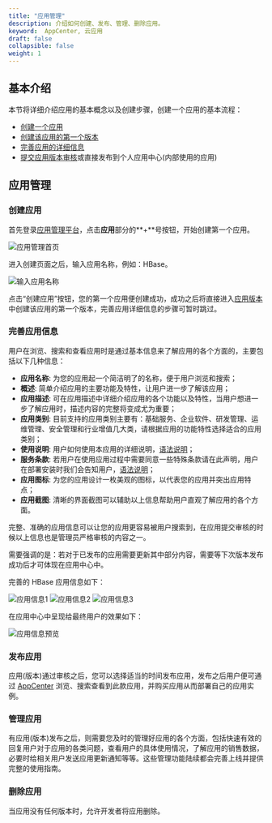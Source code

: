 ```yaml
---
title: "应用管理"
description: 介绍如何创建、发布、管理、删除应用。
keyword:  AppCenter, 云应用
draft: false
collapsible: false
weight: 1
---
```


## 基本介绍
本节将详细介绍应用的基本概念以及创建步骤，创建一个应用的基本流程：

- [创建一个应用](#创建应用)
- [创建该应用的第一个版本](/appcenter/dev-platform/cluster-developer-guide/app-version/management/#创建应用版本)
- [完善应用的详细信息](#完善应用信息)
- [提交应用版本审核](/appcenter/dev-platform/cluster-developer-guide/app-version/management/#提交应用版本)或直接发布到个人应用中心(内部使用的应用)

## 应用管理

### 创建应用
首先登录[应用管理平台](https://appcenter.qingcloud.com/developer)，点击**应用**部分的**+**号按钮，开始创建第一个应用。

![应用管理首页](/appcenter/dev-platform/cluster-images/home.png)

进入创建页面之后，输入应用名称，例如：HBase。

![输入应用名称](/appcenter/dev-platform/cluster-images/create_app.png)

点击“创建应用”按钮，您的第一个应用便创建成功，成功之后将直接进入[应用版本](/appcenter/dev-platform/cluster-developer-guide/app-version/management/#创建应用版本)
中创建该应用的第一个版本，完善应用详细信息的步骤可暂时跳过。

### 完善应用信息

用户在浏览、搜索和查看应用时是通过基本信息来了解应用的各个方面的，主要包括以下几种信息：

- **应用名称**: 为您的应用起一个简洁明了的名称，便于用户浏览和搜索；
- **概述**: 简单介绍应用的主要功能及特性，让用户进一步了解该应用；
- **应用描述**: 可在应用描述中详细介绍应用的各个功能以及特性，当用户想进一步了解应用时，描述内容的完整将变成尤为重要；
- **应用类别**: 目前支持的应用类别主要有：基础服务、企业软件、研发管理、运维管理、安全管理和行业增值几大类，请根据应用的功能特性选择适合的应用类别；
- **使用说明**: 用户如何使用本应用的详细说明，[语法说明](/appcenter/dev-platform/faq/cluster-faqs/#32-使用说明和服务条款的-markdown-语法说明)；
- **服务条款**: 若用户在使用应用过程中需要同意一些特殊条款请在此声明，用户在部署安装时我们会告知用户，[语法说明](/appcenter/dev-platform/faq/cluster-faqs/#32-使用说明和服务条款的-markdown-语法说明)；
- **应用图标**: 为您的应用设计一枚美观的图标，以代表您的应用并突出应用特点；
- **应用截图**: 清晰的界面截图可以辅助以上信息帮助用户直观了解应用的各个方面。

完整、准确的应用信息可以让您的应用更容易被用户搜索到，在应用提交审核的时候以上信息也是管理员严格审核的内容之一。

需要强调的是：若对于已发布的应用需要更新其中部分内容，需要等下次版本发布成功后才可体现在应用中心中。

完善的 HBase 应用信息如下：

![应用信息1](/appcenter/dev-platform/cluster-images/app_info1.png)
![应用信息2](/appcenter/dev-platform/cluster-images/app_info2.png)
![应用信息3](/appcenter/dev-platform/cluster-images/app_info3.png)

在应用中心中呈现给最终用户的效果如下：

![应用信息预览](/appcenter/dev-platform/cluster-images/app_preview.png)

### 发布应用

应用(版本)通过审核之后，您可以选择适当的时间发布应用，发布之后用户便可通过 [AppCenter](https://appcenter.qingcloud.com/) 浏览、搜索查看到此款应用，并购买应用从而部署自己的应用实例。

### 管理应用

有应用(版本)发布之后，则需要您及时的管理好应用的各个方面，包括快速有效的回复用户对于应用的各类问题，查看用户的具体使用情况，了解应用的销售数据，必要时给相关用户发送应用更新通知等等。这些管理功能陆续都会完善上线并提供完整的使用指南。

### 删除应用

当应用没有任何版本时，允许开发者将应用删除。